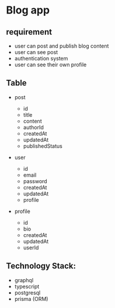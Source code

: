 # Blog app

## requirement

- user can post and publish blog content
- user can see post
- authentication system
- user can see their own profile

## Table

- post

  - id
  - title
  - content
  - authorId
  - createdAt
  - updatedAt
  - publishedStatus

- user

  - id
  - email
  - password
  - createdAt
  - updatedAt
  - profile

- profile

  - id
  - bio
  - createdAt
  - updatedAt
  - userId

## Technology Stack:

- graphql
- typescript
- postgresql
- prisma (ORM)
